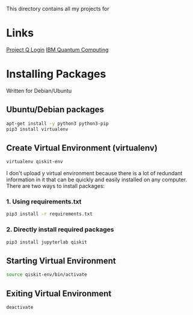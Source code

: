 This directory contains all my projects for 

# Links
[Project Q Login](https://quantum-computing.ibm.com/)
[IBM Quantum Computing ](https://www.ibm.com/quantum-computing/)


# Installing Packages
Written for Debian/Ubuntu

## Ubuntu/Debian packages
```bash
apt-get install -y python3 python3-pip
pip3 install virtualenv
```

## Create Virtual Environment (virtualenv)
```bash
virtualenv qiskit-env
```
I don't upload y virtual environment because there is a lot of redundant
information in it that can be quickly and easily installed on any computer.
There are two ways to install packages:

### 1. Using requirements.txt
```bash
pip3 install -r requirements.txt
```

### 2. Directly install required packages
```bash
pip3 install jupyterlab qiskit
```

## Starting Virtual Environment
```bash
source qiskit-env/bin/activate
```

## Exiting Virtual Environment
```bash
deactivate
```
